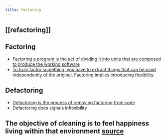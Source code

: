 ```yaml
---
title: factoring
---
```


## [[refactoring]]
## Factoring
- [Factoring a program is the act of dividing it into units that are composed to produce the working software](https://raganwald.com/2014/12/20/why-why-functional-programming-matters-matters.html#fnref:4)
- [To truly factor something, you have to extract things that can be used independently of the original. Factoring implies introducing flexibility.](https://raganwald.com/2013/10/08/defactoring.html)
## Defactoring
- [Defactoring is the process of removing factoring from code](https://raganwald.com/2013/10/08/defactoring.html)
- Defactoring does signals inflexibility
## The objective of cleaning is to feel happiness living within that environment [source](https://react.christmas/2020/20)
